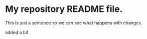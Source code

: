 # My repository README file.

This is just a sentence so we can see what happens with changes.

added a bit
